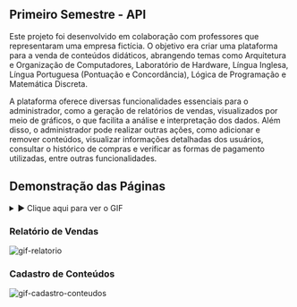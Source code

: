 ## Primeiro Semestre - API

Este projeto foi desenvolvido em colaboração com professores que representaram uma empresa fictícia. O objetivo era criar uma plataforma para a venda de conteúdos didáticos, abrangendo 
temas como Arquitetura e Organização de Computadores, Laboratório de Hardware, Língua Inglesa, Língua Portuguesa (Pontuação e Concordância), Lógica de Programação e Matemática Discreta.

A plataforma oferece diversas funcionalidades essenciais para o administrador, como a geração de relatórios de vendas, visualizados por meio de gráficos, o que facilita a análise e 
interpretação dos dados. Além disso, o administrador pode realizar outras ações, como adicionar e remover conteúdos, visualizar informações detalhadas dos usuários, consultar o histórico 
de compras e verificar as formas de pagamento utilizadas, entre outras funcionalidades.

## Demonstração das Páginas

<details>
 <summary>▶️ Clique aqui para ver o GIF</summary>
### Páginas: Políticas, Termos, Sobre Nós e Contato
![gif-das-paginas](https://github.com/deborafaria01/TG-fatec/blob/main/Gifs/termos_politica_contato.gif)
</details>

### Relatório de Vendas
![gif-relatorio](https://github.com/deborafaria01/TG-fatec/blob/main/Gifs/relatorio_vendas.gif)

### Cadastro de Conteúdos
![gif-cadastro-conteudos](https://github.com/deborafaria01/TG-fatec/blob/main/Gifs/cadastro_conteudos.gif)
